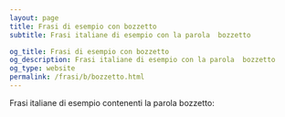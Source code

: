 ```yaml
---
layout: page
title: Frasi di esempio con bozzetto 
subtitle: Frasi italiane di esempio con la parola  bozzetto

og_title: Frasi di esempio con bozzetto 
og_description: Frasi italiane di esempio con la parola  bozzetto
og_type: website
permalink: /frasi/b/bozzetto.html
---
```


Frasi italiane di esempio contenenti la parola bozzetto:



